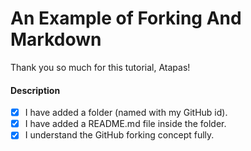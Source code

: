 # An Example of Forking And Markdown
Thank you so much for this tutorial, Atapas!

#### Description
- [X] I have added a folder (named with my GitHub id).
- [X] I have added a README.md file inside the folder.
- [x] I understand the GitHub forking concept fully.
